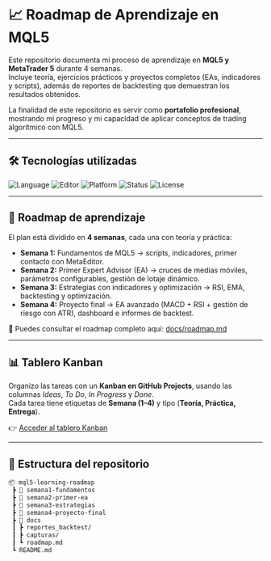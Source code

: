 # 📈 Roadmap de Aprendizaje en MQL5

Este repositorio documenta mi proceso de aprendizaje en **MQL5 y MetaTrader 5** durante 4 semanas.  
Incluye teoría, ejercicios prácticos y proyectos completos (EAs, indicadores y scripts), además de reportes de backtesting que demuestran los resultados obtenidos.  

La finalidad de este repositorio es servir como **portafolio profesional**, mostrando mi progreso y mi capacidad de aplicar conceptos de trading algorítmico con MQL5.

---

## 🛠️ Tecnologías utilizadas
![Language](https://img.shields.io/badge/Language-MQL5-blue)
![Editor](https://img.shields.io/badge/Editor-MetaEditor-orange)
![Platform](https://img.shields.io/badge/Platform-MetaTrader%205-green)
![Status](https://img.shields.io/badge/Status-In%20Progress-yellow)
![License](https://img.shields.io/badge/License-MIT-lightgrey)

---

## 📅 Roadmap de aprendizaje
El plan está dividido en **4 semanas**, cada una con teoría y práctica:

- **Semana 1:** Fundamentos de MQL5 → scripts, indicadores, primer contacto con MetaEditor.  
- **Semana 2:** Primer Expert Advisor (EA) → cruces de medias móviles, parámetros configurables, gestión de lotaje dinámico.  
- **Semana 3:** Estrategias con indicadores y optimización → RSI, EMA, backtesting y optimización.  
- **Semana 4:** Proyecto final → EA avanzado (MACD + RSI + gestión de riesgo con ATR), dashboard e informes de backtest.

📌 Puedes consultar el roadmap completo aquí: [docs/roadmap.md](docs/roadmap.md) 

---

## 📊 Tablero Kanban
Organizo las tareas con un **Kanban en GitHub Projects**, usando las columnas *Ideas*, *To Do*, *In Progress* y *Done*.  
Cada tarea tiene etiquetas de **Semana (1–4)** y tipo (**Teoría, Práctica, Entrega**).

👉 [Acceder al tablero Kanban](https://github.com/users/firlixkl/projects/2)

---

## 📂 Estructura del repositorio
```bash
📦 mql5-learning-roadmap
 ┣ 📂 semana1-fundamentos
 ┣ 📂 semana2-primer-ea
 ┣ 📂 semana3-estrategias
 ┣ 📂 semana4-proyecto-final
 ┣ 📂 docs
 ┃ ┣ reportes_backtest/
 ┃ ┣ capturas/
 ┃ ┗ roadmap.md
 ┗ README.md
```
